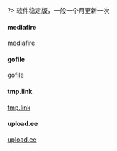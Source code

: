 ?> 软件稳定版，一般一个月更新一次

#### mediafire
[mediafire](https://www.mediafire.com/folder/p4fh0br61e5kp/Everedit-min ':target=_blank')

#### gofile
[gofile](https://gofile.io/d/NPbkL0 ':target=_blank')

#### tmp.link
[tmp.link](https://tmp.link/room/640c6c6aeaf46 ':target=_blank')

#### upload.ee
[upload.ee](https://www.upload.ee/files/15782874/Everedit-min-231009.7z.html ':target=_blank')
